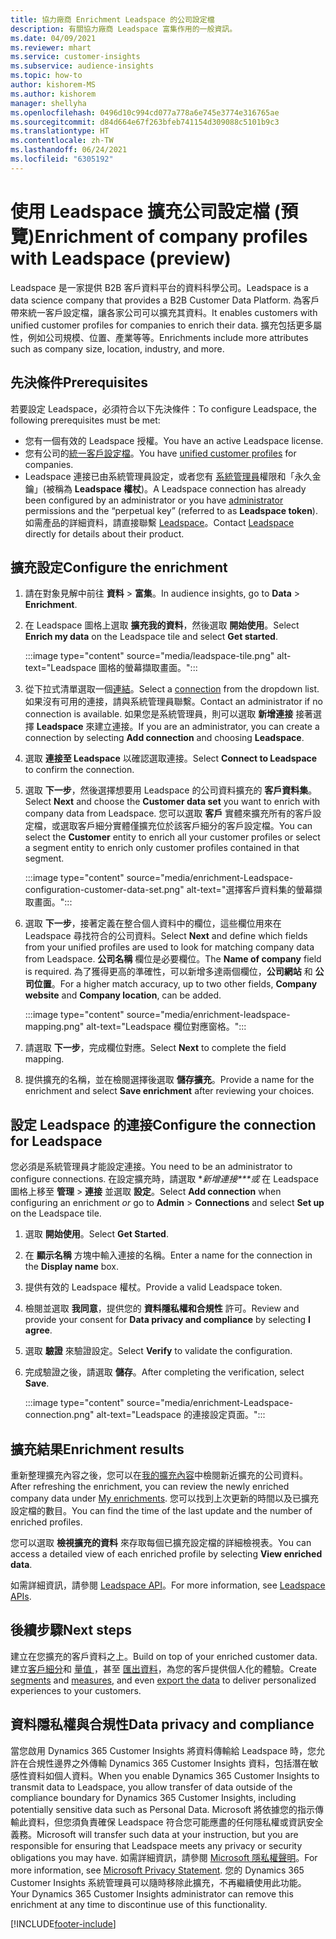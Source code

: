 ```yaml
---
title: 協力廠商 Enrichment Leadspace 的公司設定檔
description: 有關協力廠商 Leadspace 富集作用的一般資訊。
ms.date: 04/09/2021
ms.reviewer: mhart
ms.service: customer-insights
ms.subservice: audience-insights
ms.topic: how-to
author: kishorem-MS
ms.author: kishorem
manager: shellyha
ms.openlocfilehash: 0496d10c994cd077a778a6e745e3774e316765ae
ms.sourcegitcommit: d84d664e67f263bfeb741154d309088c5101b9c3
ms.translationtype: HT
ms.contentlocale: zh-TW
ms.lasthandoff: 06/24/2021
ms.locfileid: "6305192"
---
```

# <a name="enrichment-of-company-profiles-with-leadspace-preview"></a><span data-ttu-id="dc067-103">使用 Leadspace 擴充公司設定檔 (預覽)</span><span class="sxs-lookup"><span data-stu-id="dc067-103">Enrichment of company profiles with Leadspace (preview)</span></span>

<span data-ttu-id="dc067-104">Leadspace 是一家提供 B2B 客戶資料平台的資料科學公司。</span><span class="sxs-lookup"><span data-stu-id="dc067-104">Leadspace is a data science company that provides a B2B Customer Data Platform.</span></span> <span data-ttu-id="dc067-105">為客戶帶來統一客戶設定檔，讓各家公司可以擴充其資料。</span><span class="sxs-lookup"><span data-stu-id="dc067-105">It enables customers with unified customer profiles for companies to enrich their data.</span></span> <span data-ttu-id="dc067-106">擴充包括更多屬性，例如公司規模、位置、產業等等。</span><span class="sxs-lookup"><span data-stu-id="dc067-106">Enrichments include more attributes such as company size, location, industry, and more.</span></span>

## <a name="prerequisites"></a><span data-ttu-id="dc067-107">先決條件</span><span class="sxs-lookup"><span data-stu-id="dc067-107">Prerequisites</span></span>

<span data-ttu-id="dc067-108">若要設定 Leadspace，必須符合以下先決條件：</span><span class="sxs-lookup"><span data-stu-id="dc067-108">To configure Leadspace, the following prerequisites must be met:</span></span>

- <span data-ttu-id="dc067-109">您有一個有效的 Leadspace 授權。</span><span class="sxs-lookup"><span data-stu-id="dc067-109">You have an active Leadspace license.</span></span>
- <span data-ttu-id="dc067-110">您有公司的[統一客戶設定檔](customer-profiles.md)。</span><span class="sxs-lookup"><span data-stu-id="dc067-110">You have [unified customer profiles](customer-profiles.md) for companies.</span></span>
- <span data-ttu-id="dc067-111">Leadspace 連接已由系統管理員設定，或者您有 [系統管理員](permissions.md#administrator)權限和「永久金鑰」(被稱為 **Leadspace 權杖**)。</span><span class="sxs-lookup"><span data-stu-id="dc067-111">A Leadspace connection has already been configured by an administrator or you have [administrator](permissions.md#administrator) permissions and the “perpetual key” (referred to as **Leadspace token**).</span></span> <span data-ttu-id="dc067-112">如需產品的詳細資料，請直接聯繫 [Leadspace](https://www.leadspace.com/products/leadspace-on-demand/)。</span><span class="sxs-lookup"><span data-stu-id="dc067-112">Contact [Leadspace](https://www.leadspace.com/products/leadspace-on-demand/) directly for details about their product.</span></span>

## <a name="configure-the-enrichment"></a><span data-ttu-id="dc067-113">擴充設定</span><span class="sxs-lookup"><span data-stu-id="dc067-113">Configure the enrichment</span></span>

1. <span data-ttu-id="dc067-114">請在對象見解中前往 **資料** > **富集**。</span><span class="sxs-lookup"><span data-stu-id="dc067-114">In audience insights, go to **Data** > **Enrichment**.</span></span>

1. <span data-ttu-id="dc067-115">在 Leadspace 圖格上選取 **擴充我的資料**，然後選取 **開始使用**。</span><span class="sxs-lookup"><span data-stu-id="dc067-115">Select **Enrich my data** on the Leadspace tile and select **Get started**.</span></span>

   :::image type="content" source="media/leadspace-tile.png" alt-text="Leadspace 圖格的螢幕擷取畫面。":::

1. <span data-ttu-id="dc067-117">從下拉式清單選取一個[連結](connections.md)。</span><span class="sxs-lookup"><span data-stu-id="dc067-117">Select a [connection](connections.md) from the dropdown list.</span></span> <span data-ttu-id="dc067-118">如果沒有可用的連接，請與系統管理員聯繫。</span><span class="sxs-lookup"><span data-stu-id="dc067-118">Contact an administrator if no connection is available.</span></span> <span data-ttu-id="dc067-119">如果您是系統管理員，則可以選取 **新增連接** 接著選擇 **Leadspace** 來建立連接。</span><span class="sxs-lookup"><span data-stu-id="dc067-119">If you are an administrator, you can create a connection by selecting **Add connection** and choosing **Leadspace**.</span></span> 

1. <span data-ttu-id="dc067-120">選取 **連接至 Leadspace** 以確認選取連接。</span><span class="sxs-lookup"><span data-stu-id="dc067-120">Select **Connect to Leadspace** to confirm the connection.</span></span>

1. <span data-ttu-id="dc067-121">選取 **下一步**，然後選擇想要用 Leadspace 的公司資料擴充的 **客戶資料集**。</span><span class="sxs-lookup"><span data-stu-id="dc067-121">Select **Next** and choose the **Customer data set** you want to enrich with company data from Leadspace.</span></span> <span data-ttu-id="dc067-122">您可以選取 **客戶** 實體來擴充所有的客戶設定檔，或選取客戶細分實體僅擴充位於該客戶細分的客戶設定檔。</span><span class="sxs-lookup"><span data-stu-id="dc067-122">You can select the **Customer** entity to enrich all your customer profiles or select a segment entity to enrich only customer profiles contained in that segment.</span></span>

    :::image type="content" source="media/enrichment-Leadspace-configuration-customer-data-set.png" alt-text="選擇客戶資料集的螢幕擷取畫面。":::

1. <span data-ttu-id="dc067-124">選取 **下一步**，接著定義在整合個人資料中的欄位，這些欄位用來在 Leadspace 尋找符合的公司資料。</span><span class="sxs-lookup"><span data-stu-id="dc067-124">Select **Next** and define which fields from your unified profiles are used to look for matching company data from Leadspace.</span></span> <span data-ttu-id="dc067-125">**公司名稱** 欄位是必要欄位。</span><span class="sxs-lookup"><span data-stu-id="dc067-125">The **Name of company** field is required.</span></span> <span data-ttu-id="dc067-126">為了獲得更高的準確性，可以新增多達兩個欄位，**公司網站** 和 **公司位置**。</span><span class="sxs-lookup"><span data-stu-id="dc067-126">For a higher match accuracy, up to two other fields, **Company website** and **Company location**, can be added.</span></span>

   :::image type="content" source="media/enrichment-leadspace-mapping.png" alt-text="Leadspace 欄位對應窗格。":::

1. <span data-ttu-id="dc067-128">請選取 **下一步**，完成欄位對應。</span><span class="sxs-lookup"><span data-stu-id="dc067-128">Select **Next** to complete the field mapping.</span></span>

1. <span data-ttu-id="dc067-129">提供擴充的名稱，並在檢閱選擇後選取 **儲存擴充**。</span><span class="sxs-lookup"><span data-stu-id="dc067-129">Provide a name for the enrichment and select **Save enrichment** after reviewing your choices.</span></span>


## <a name="configure-the-connection-for-leadspace"></a><span data-ttu-id="dc067-130">設定 Leadspace 的連接</span><span class="sxs-lookup"><span data-stu-id="dc067-130">Configure the connection for Leadspace</span></span> 

<span data-ttu-id="dc067-131">您必須是系統管理員才能設定連接。</span><span class="sxs-lookup"><span data-stu-id="dc067-131">You need to be an administrator to configure connections.</span></span> <span data-ttu-id="dc067-132">在設定擴充時，請選取 \**新增連接\*\*\*或* 在 Leadspace 圖格上移至 **管理** > **連接** 並選取 **設定**。</span><span class="sxs-lookup"><span data-stu-id="dc067-132">Select **Add connection** when configuring an enrichment *or* go to **Admin** > **Connections** and select **Set up** on the Leadspace tile.</span></span>

1. <span data-ttu-id="dc067-133">選取 **開始使用**。</span><span class="sxs-lookup"><span data-stu-id="dc067-133">Select **Get Started**.</span></span> 

1. <span data-ttu-id="dc067-134">在 **顯示名稱** 方塊中輸入連接的名稱。</span><span class="sxs-lookup"><span data-stu-id="dc067-134">Enter a name for the connection in the **Display name** box.</span></span>

1. <span data-ttu-id="dc067-135">提供有效的 Leadspace 權杖。</span><span class="sxs-lookup"><span data-stu-id="dc067-135">Provide a valid Leadspace token.</span></span>

1. <span data-ttu-id="dc067-136">檢閱並選取 **我同意**，提供您的 **資料隱私權和合規性** 許可。</span><span class="sxs-lookup"><span data-stu-id="dc067-136">Review and provide your consent for **Data privacy and compliance** by selecting **I agree**.</span></span>

1. <span data-ttu-id="dc067-137">選取 **驗證** 來驗證設定。</span><span class="sxs-lookup"><span data-stu-id="dc067-137">Select **Verify** to validate the configuration.</span></span>

1. <span data-ttu-id="dc067-138">完成驗證之後，請選取 **儲存**。</span><span class="sxs-lookup"><span data-stu-id="dc067-138">After completing the verification, select **Save**.</span></span>
   
   :::image type="content" source="media/enrichment-Leadspace-connection.png" alt-text="Leadspace 的連接設定頁面。":::

## <a name="enrichment-results"></a><span data-ttu-id="dc067-140">擴充結果</span><span class="sxs-lookup"><span data-stu-id="dc067-140">Enrichment results</span></span>

<span data-ttu-id="dc067-141">重新整理擴充內容之後，您可以在[我的擴充內容](enrichment-hub.md)中檢閱新近擴充的公司資料。</span><span class="sxs-lookup"><span data-stu-id="dc067-141">After refreshing the enrichment, you can review the newly enriched company data under [My enrichments](enrichment-hub.md).</span></span> <span data-ttu-id="dc067-142">您可以找到上次更新的時間以及已擴充設定檔的數目。</span><span class="sxs-lookup"><span data-stu-id="dc067-142">You can find the time of the last update and the number of enriched profiles.</span></span>

<span data-ttu-id="dc067-143">您可以選取 **檢視擴充的資料** 來存取每個已擴充設定檔的詳細檢視表。</span><span class="sxs-lookup"><span data-stu-id="dc067-143">You can access a detailed view of each enriched profile by selecting **View enriched data**.</span></span>

<span data-ttu-id="dc067-144">如需詳細資訊，請參閱 [Leadspace API](https://support.leadspace.com/hc/en-us/sections/201997649-API)。</span><span class="sxs-lookup"><span data-stu-id="dc067-144">For more information, see [Leadspace APIs](https://support.leadspace.com/hc/en-us/sections/201997649-API).</span></span>

## <a name="next-steps"></a><span data-ttu-id="dc067-145">後續步驟</span><span class="sxs-lookup"><span data-stu-id="dc067-145">Next steps</span></span>

<span data-ttu-id="dc067-146">建立在您擴充的客戶資料之上。</span><span class="sxs-lookup"><span data-stu-id="dc067-146">Build on top of your enriched customer data.</span></span> <span data-ttu-id="dc067-147">建立[客戶細分](segments.md)和 [量值 ](measures.md)，甚至 [匯出資料](export-destinations.md)，為您的客戶提供個人化的體驗。</span><span class="sxs-lookup"><span data-stu-id="dc067-147">Create [segments](segments.md) and [measures](measures.md), and even [export the data](export-destinations.md) to deliver personalized experiences to your customers.</span></span>

## <a name="data-privacy-and-compliance"></a><span data-ttu-id="dc067-148">資料隱私權與合規性</span><span class="sxs-lookup"><span data-stu-id="dc067-148">Data privacy and compliance</span></span>

<span data-ttu-id="dc067-149">當您啟用 Dynamics 365 Customer Insights 將資料傳輸給 Leadspace 時，您允許在合規性邊界之外傳輸 Dynamics 365 Customer Insights 資料，包括潛在敏感性資料如個人資料。</span><span class="sxs-lookup"><span data-stu-id="dc067-149">When you enable Dynamics 365 Customer Insights to transmit data to Leadspace, you allow transfer of data outside of the compliance boundary for Dynamics 365 Customer Insights, including potentially sensitive data such as Personal Data.</span></span> <span data-ttu-id="dc067-150">Microsoft 將依據您的指示傳輸此資料，但您須負責確保 Leadspace 符合您可能應盡的任何隱私權或資訊安全義務。</span><span class="sxs-lookup"><span data-stu-id="dc067-150">Microsoft will transfer such data at your instruction, but you are responsible for ensuring that Leadspace meets any privacy or security obligations you may have.</span></span> <span data-ttu-id="dc067-151">如需詳細資訊，請參閱 [Microsoft 隱私權聲明](https://go.microsoft.com/fwlink/?linkid=396732)。</span><span class="sxs-lookup"><span data-stu-id="dc067-151">For more information, see [Microsoft Privacy Statement](https://go.microsoft.com/fwlink/?linkid=396732).</span></span>
<span data-ttu-id="dc067-152">您的 Dynamics 365 Customer Insights 系統管理員可以隨時移除此擴充，不再繼續使用此功能。</span><span class="sxs-lookup"><span data-stu-id="dc067-152">Your Dynamics 365 Customer Insights administrator can remove this enrichment at any time to discontinue use of this functionality.</span></span>


[!INCLUDE[footer-include](../includes/footer-banner.md)]
